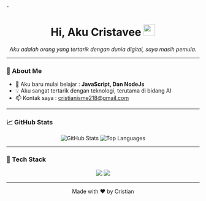 -<h1 align="center">Hi, Aku Cristavee <img src="https://media.giphy.com/media/hvRJCLFzcasrR4ia7z/giphy.gif" width="30"/></h1>

<p align="center">
  <em> Aku adalah orang yang tertarik dengan dunia digital, saya masih pemula.</em>
</p>

---

### 🚀 About Me

- 🌱 Aku baru mulai belajar : **JavaScript, Dan NodeJs**
- 💡 Aku sangat tertarik dengan teknologi, terutama di bidang AI
- 📫 Kontak saya             : cristianisme218@gmail.com

---

### 📈 GitHub Stats

<p align="center">
  <img src="https://github-readme-stats.vercel.app/api?username=Cristavee&show_icons=true&theme=tokyonight" alt="GitHub Stats" />
  <img src="https://github-readme-stats.vercel.app/api/top-langs/?username=Cristavee&layout=compact&theme=tokyonight" alt="Top Languages" />
</p>

---

### 🧰 Tech Stack

<p align="center">
  <img src="https://img.shields.io/badge/JavaScript-333333?style=flat&logo=javascript&logoColor=F7DF1E"/>
  <img src="https://img.shields.io/badge/Node.js-333333?style=flat&logo=node.js&logoColor=339933"/>
</p>

---

<p align="center">
  Made with ❤️ by Cristian
</p>
